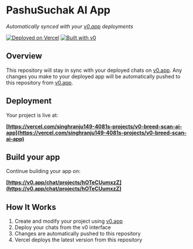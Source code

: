 # PashuSuchak AI App

*Automatically synced with your [v0.app](https://v0.app) deployments*

[![Deployed on Vercel](https://img.shields.io/badge/Deployed%20on-Vercel-black?style=for-the-badge&logo=vercel)](https://vercel.com/singhranju149-4081s-projects/v0-breed-scan-ai-app)
[![Built with v0](https://img.shields.io/badge/Built%20with-v0.app-black?style=for-the-badge)](https://v0.app/chat/projects/hOTeCUumxzZ)

## Overview

This repository will stay in sync with your deployed chats on [v0.app](https://v0.app).
Any changes you make to your deployed app will be automatically pushed to this repository from [v0.app](https://v0.app).

## Deployment

Your project is live at:

**[https://vercel.com/singhranju149-4081s-projects/v0-breed-scan-ai-app](https://vercel.com/singhranju149-4081s-projects/v0-breed-scan-ai-app)**

## Build your app

Continue building your app on:

**[https://v0.app/chat/projects/hOTeCUumxzZ](https://v0.app/chat/projects/hOTeCUumxzZ)**

## How It Works

1. Create and modify your project using [v0.app](https://v0.app)
2. Deploy your chats from the v0 interface
3. Changes are automatically pushed to this repository
4. Vercel deploys the latest version from this repository
